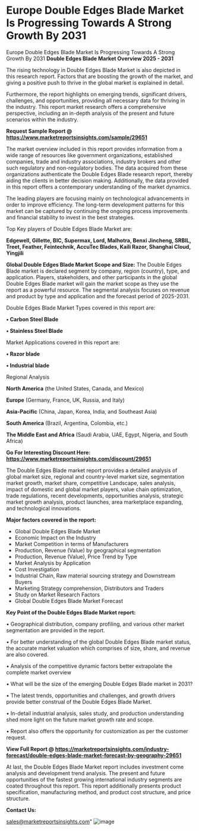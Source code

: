 # Europe Double Edges Blade Market Is Progressing Towards A Strong Growth By 2031
 Europe Double Edges Blade Market Is Progressing Towards A Strong Growth By 2031
<Strong> Double Edges Blade Market Overview 2025 - 2031</strong>

The rising technology in Double Edges Blade Market is also depicted in this research report. Factors that are boosting the growth of the market, and giving a positive push to thrive in the global market is explained in detail.

Furthermore, the report highlights on emerging trends, significant drivers, challenges, and opportunities, providing all necessary data for thriving in the industry. This report market research offers a comprehensive perspective, including an in-depth analysis of the present and future scenarios within the industry.

<strong>Request Sample Report @ <a href=https://www.marketreportsinsights.com/sample/29651>https://www.marketreportsinsights.com/sample/29651</a></strong>

The market overview included in this report provides information from a wide range of resources like government organizations, established companies, trade and industry associations, industry brokers and other such regulatory and non-regulatory bodies. The data acquired from these organizations authenticate the Double Edges Blade research report, thereby aiding the clients in better decision making. Additionally, the data provided in this report offers a contemporary understanding of the market dynamics.

The leading players are focusing mainly on technological advancements in order to improve efficiency. The long-term development patterns for this market can be captured by continuing the ongoing process improvements and financial stability to invest in the best strategies.

Top Key players of Double Edges Blade Market are:

<strong>Edgewell, Gillette, BIC, Supermax, Lord, Malhotra, Benxi Jincheng, SRBIL, Treet, Feather, Feintechnik, AccuTec Blades, Kaili Razor, Shanghai Cloud, Yingjili</strong>

<strong><b>Global Double Edges Blade Market Scope and Size:</b></strong>
The Double Edges Blade market is declared segment by company, region (country), type, and application. Players, stakeholders, and other participants in the global Double Edges Blade market will gain the market scope as they use the report as a powerful resource. The segmental analysis focuses on revenue and product by type and application and the forecast period of 2025-2031.

Double Edges Blade Market Types covered in this report are:

<strong>• Carbon Steel Blade

• Stainless Steel Blade</strong>

Market Applications covered in this report are:

<strong>• Razor blade

• Industrial blade</strong> 

Regional Analysis

<strong>North America</strong> (the United States, Canada, and Mexico)

<strong>Europe</strong> (Germany, France, UK, Russia, and Italy)

<strong>Asia-Pacific</strong> (China, Japan, Korea, India, and Southeast Asia)

<strong>South America</strong> (Brazil, Argentina, Colombia, etc.)

<strong>The Middle East and Africa</strong> (Saudi Arabia, UAE, Egypt, Nigeria, and South Africa)

<strong>Go For Interesting Discount Here: <a href=https://www.marketreportsinsights.com/discount/29651>https://www.marketreportsinsights.com/discount/29651</a></strong>

The Double Edges Blade market report provides a detailed analysis of global market size, regional and country-level market size, segmentation market growth, market share, competitive Landscape, sales analysis, impact of domestic and global market players, value chain optimization, trade regulations, recent developments, opportunities analysis, strategic market growth analysis, product launches, area marketplace expanding, and technological innovations.

<strong><b>Major factors covered in the report:</b></strong>
<ul>
  <li>Global Double Edges Blade Market </li>
  <li>Economic Impact on the Industry</li>
  <li>Market Competition in terms of Manufacturers</li>
  <li>Production, Revenue (Value) by geographical segmentation</li>
  <li>Production, Revenue (Value), Price Trend by Type</li>
  <li>Market Analysis by Application</li>
  <li>Cost Investigation</li>
  <li>Industrial Chain, Raw material sourcing strategy and Downstream Buyers</li>
  <li>Marketing Strategy comprehension, Distributors and Traders</li>
  <li>Study on Market Research Factors</li>
  <li>Global Double Edges Blade Market Forecast</li>
</ul>

<strong><b>Key Point of the Double Edges Blade Market report:</b></strong>

• Geographical distribution, company profiling, and various other market segmentation are provided in the report.

• For better understanding of the global Double Edges Blade market status, the accurate market valuation which comprises of size, share, and revenue are also covered.

• Analysis of the competitive dynamic factors better extrapolate the complete market overview

• What will be the size of the emerging Double Edges Blade market in 2031?

• The latest trends, opportunities and challenges, and growth drivers provide better construal of the Double Edges Blade Market.

• In-detail industrial analysis, sales study, and production understanding shed more light on the future market growth rate and scope.

• Report also offers the opportunity for customization as per the customer request.

<strong><b>View Full Report @ <a href=https://marketreportsinsights.com/industry-forecast/double-edges-blade-market-forecast-by-geography-29651>https://marketreportsinsights.com/industry-forecast/double-edges-blade-market-forecast-by-geography-29651</a></b></strong>


At last, the Double Edges Blade Market report includes investment come analysis and development trend analysis. The present and future opportunities of the fastest growing international industry segments are coated throughout this report. This report additionally presents product specification, manufacturing method, and product cost structure, and price structure.

<strong>Contact Us:</strong>

sales@marketreportsinsights.com"
![image](https://github.com/user-attachments/assets/70e6d810-c2de-4e5c-9ea3-f65c08dfa8ca)
